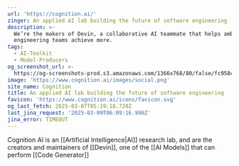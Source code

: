 ```yaml
---
url: 'https://cognition.ai/'
zinger: An applied AI lab building the future of software engineering
description: >-
  We’re the makers of Devin, a collaborative AI teammate that helps ambitious
  engineering teams achieve more.
tags:
  - AI-Toolkit
  - Model-Producers
og_screenshot_url: >-
  https://og-screenshots-prod.s3.amazonaws.com/1366x768/80/false/fc958cd9bf8fa3e282b24b75a09740a95a033a29f68bc1d75fde17fb45beb71d.jpeg
image: 'https://www.cognition.ai/images/social.png'
site_name: Cognition
title: An applied AI lab building the future of software engineering
favicon: 'https://www.cognition.ai/icons/favicon.svg'
og_last_fetch: 2025-03-07T05:19:18.720Z
last_jina_request: '2025-03-09T06:09:16.996Z'
jina_error: TIMEOUT
---
```

Cognition AI is an [[Artificial Intelligence|AI]] research lab, and are the creators and maintainers of [[Devin]], one of the [[AI Models]] that can perform [[Code Generator]]
